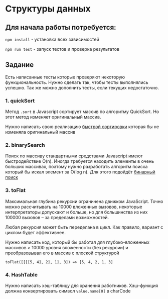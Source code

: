 # Структуры данных
## Для начала работы потребуется:
`npm install` - установка всех зависимостей

`npm run test` - запуск тестов и проверка результатов

## Задание
Есть написанные тесты которые проверяют некоторую функциональность. Нужно сделать так, чтобы тесты выполнялись успешно. Так же можно дополнить тесты, если текущих недостаточно.

### 1. quickSort
Метод `.sort` в Javascript сортирует массив по алгоритму QuickSort. Но этот метод изменяет оригинальный массив.

Нужно написать свою реализацию [быстрой сортировки](https://ru.wikipedia.org/wiki/%D0%91%D1%8B%D1%81%D1%82%D1%80%D0%B0%D1%8F_%D1%81%D0%BE%D1%80%D1%82%D0%B8%D1%80%D0%BE%D0%B2%D0%BA%D0%B0) которая бы не изменяла оригинальный массив

### 2. binarySearch
Поиск по массиву стандартными средствами Javascript имеют быстродействие O(n).
 Иногда требуется находить элементы в очень больших массивах, поэтому нужно разработать алгоритм поиска который бы искал элемент за O(log n). Для этого подойдёт [бинарный поиск](https://ru.wikipedia.org/wiki/%D0%94%D0%B2%D0%BE%D0%B8%D1%87%D0%BD%D1%8B%D0%B9_%D0%BF%D0%BE%D0%B8%D1%81%D0%BA)

### 3. toFlat
Максимальная глубина рекурсии ограничена движком JavaScript. Точно можно рассчитывать на 10000 вложенных вызовов, некоторые интерпретаторы допускают и больше, но для большинства из них 100000 вызовов – за пределами возможностей.

Любая рекурсия может быть переделана в цикл. Как правило, вариант с циклом будет эффективнее.
 
Нужно написать код, который бы работал для глубоко-вложенных массивов > 10000 уровня вложенности (без рекурсии) и преобразовывал его в массив с плоской структурой
```
toFlat([[[[5, 4], 2], 1], 3]) => [5, 4, 2, 1, 3]
```

### 4. HashTable
Нужно написать хэш-таблицу для хранения работников. Хэш-функция должна конвертировать символ `value.name[0]` в charCode

